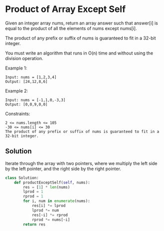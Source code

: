 # Product of Array Except Self

Given an integer array nums, return an array answer such that answer[i] is equal to the product of all the elements of nums except nums[i].

The product of any prefix or suffix of nums is guaranteed to fit in a 32-bit integer.

You must write an algorithm that runs in O(n) time and without using the division operation.

Example 1:

```
Input: nums = [1,2,3,4]
Output: [24,12,8,6]
```

Example 2:

```
Input: nums = [-1,1,0,-3,3]
Output: [0,0,9,0,0]
```

Constraints:

    2 <= nums.length <= 105
    -30 <= nums[i] <= 30
    The product of any prefix or suffix of nums is guaranteed to fit in a 32-bit integer.

## Solution

Iterate through the array with two pointers, where we multiply the left
side by the left pointer, and the right side by the right pointer.

```python
class Solution:
    def productExceptSelf(self, nums):
        res = [1] * len(nums)
        lprod = 1
        rprod = 1
        for i, num in enumerate(nums):
            res[i] *= lprod
            lprod *= num
            res[~i] *= rprod
            rprod *= nums[~i]
        return res
```
